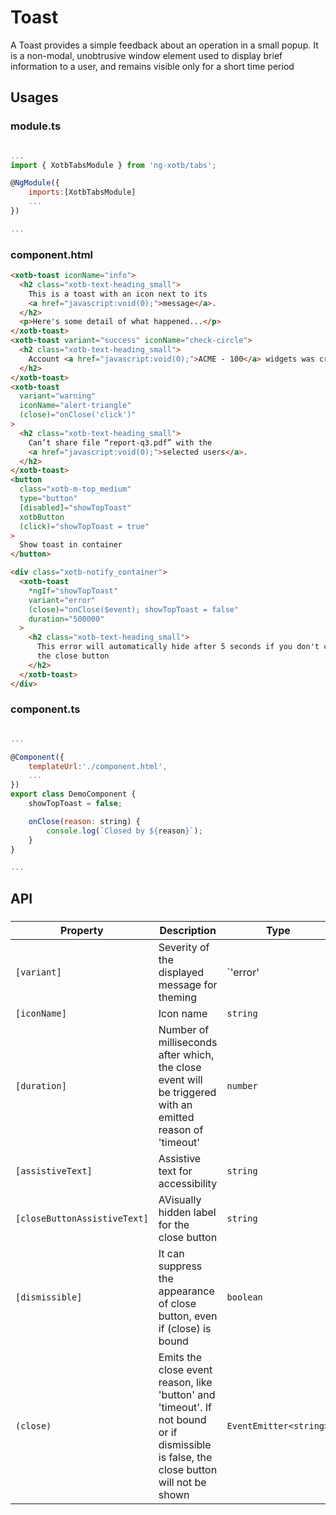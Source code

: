 # Toast

A Toast provides a simple feedback about an operation in a small popup.  It is a non-modal, unobtrusive window element used to display brief information to a user, and remains visible only for a short time period

## Usages

### module.ts
```javascript

...
import { XotbTabsModule } from 'ng-xotb/tabs';

@NgModule({
    imports:[XotbTabsModule]
    ...
})

...
```

### component.html
```html
<xotb-toast iconName="info">
  <h2 class="xotb-text-heading_small">
    This is a toast with an icon next to its
    <a href="javascript:void(0);">message</a>.
  </h2>
  <p>Here's some detail of what happened...</p>
</xotb-toast>
<xotb-toast variant="success" iconName="check-circle">
  <h2 class="xotb-text-heading_small">
    Account <a href="javascript:void(0);">ACME - 100</a> widgets was created.
  </h2>
</xotb-toast>
<xotb-toast
  variant="warning"
  iconName="alert-triangle"
  (close)="onClose('click')"
>
  <h2 class="xotb-text-heading_small">
    Can’t share file “report-q3.pdf” with the
    <a href="javascript:void(0);">selected users</a>.
  </h2>
</xotb-toast>
<button
  class="xotb-m-top_medium"
  type="button"
  [disabled]="showTopToast"
  xotbButton
  (click)="showTopToast = true"
>
  Show toast in container
</button>

<div class="xotb-notify_container">
  <xotb-toast
    *ngIf="showTopToast"
    variant="error"
    (close)="onClose($event); showTopToast = false"
    duration="500000"
  >
    <h2 class="xotb-text-heading_small">
      This error will automatically hide after 5 seconds if you don't click on
      the close button
    </h2>
  </xotb-toast>
</div>

```

### component.ts
```javascript

...

@Component({
    templateUrl:'./component.html',
    ...
})
export class DemoComponent {
    showTopToast = false;

    onClose(reason: string) {
        console.log(`Closed by ${reason}`);
    }
}

...
```

## API
 
### <xotb-toast>

| Property | Description | Type | Default |
| --- | --- | --- | --- |
| `[variant]` | Severity of the displayed message for theming | `'error' | 'info' | 'success' | 'warning'` | `‘info’` |
| `[iconName]` | Icon name | `string` |  |
| `[duration]` | Number of milliseconds after which, the close event will be triggered with an emitted reason of 'timeout' | `number` |  |
| `[assistiveText]` | Assistive text for accessibility | `string` |  |
| `[closeButtonAssistiveText]` | AVisually hidden label for the close button | `string` | `'Close'` |
| `[dismissible]` | It can suppress the appearance of close button, even if (close) is bound | `boolean` |  |
| `(close)` | Emits the close event reason, like 'button' and 'timeout'. If not bound or if dismissible is false, the close button will not be shown | `EventEmitter<string>` |  |
